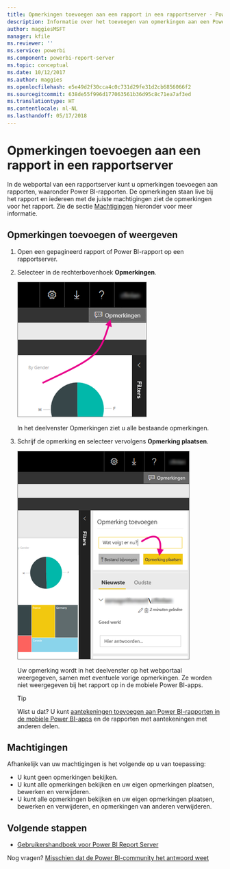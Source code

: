 ```yaml
---
title: Opmerkingen toevoegen aan een rapport in een rapportserver - Power BI Report Server
description: Informatie over het toevoegen van opmerkingen aan een Power BI- of een gepagineerd rapport op een Power BI Report Server of SQL Server Reporting Services-rapportserver.
author: maggiesMSFT
manager: kfile
ms.reviewer: ''
ms.service: powerbi
ms.component: powerbi-report-server
ms.topic: conceptual
ms.date: 10/12/2017
ms.author: maggies
ms.openlocfilehash: e5e49d2f30cca4c0c731d29fe31d2cb6856066f2
ms.sourcegitcommit: 638de55f996d177063561b36d95c8c71ea7af3ed
ms.translationtype: HT
ms.contentlocale: nl-NL
ms.lasthandoff: 05/17/2018
---
```

# <a name="add-comments-to-a-report-in-a-report-server"></a>Opmerkingen toevoegen aan een rapport in een rapportserver
In de webportal van een rapportserver kunt u opmerkingen toevoegen aan rapporten, waaronder Power BI-rapporten. De opmerkingen staan live bij het rapport en iedereen met de juiste machtigingen ziet de opmerkingen voor het rapport. Zie de sectie [Machtigingen](#permissions) hieronder voor meer informatie.

## <a name="add-or-view-comments"></a>Opmerkingen toevoegen of weergeven
1. Open een gepagineerd rapport of Power BI-rapport op een rapportserver.
2. Selecteer in de rechterbovenhoek **Opmerkingen**.
   
    ![Selecteer Opmerkingen](media/add-comments/report-server-web-portal-comments-button.png)
   
    In het deelvenster Opmerkingen ziet u alle bestaande opmerkingen.
3. Schrijf de opmerking en selecteer vervolgens **Opmerking plaatsen**.
   
    ![Opmerking plaatsen](media/add-comments/report-server-web-portal-comments-pane.png)
   
    Uw opmerking wordt in het deelvenster op het webportaal weergegeven, samen met eventuele vorige opmerkingen. Ze worden niet weergegeven bij het rapport op in de mobiele Power BI-apps.
   
   > [!TIP]
   > Wist u dat? U kunt [aantekeningen toevoegen aan Power BI-rapporten in de mobiele Power BI-apps](../mobile-annotate-and-share-a-tile-from-the-mobile-apps.md) en de rapporten met aantekeningen met anderen delen.
   > 
   > 

## <a name="permissions"></a>Machtigingen
Afhankelijk van uw machtigingen is het volgende op u van toepassing:

* U kunt geen opmerkingen bekijken.
* U kunt alle opmerkingen bekijken en uw eigen opmerkingen plaatsen, bewerken en verwijderen.
* U kunt alle opmerkingen bekijken en uw eigen opmerkingen plaatsen, bewerken en verwijderen, en opmerkingen van anderen verwijderen.

## <a name="next-steps"></a>Volgende stappen
* [Gebruikershandboek voor Power BI Report Server](user-handbook-overview.md)  

Nog vragen? [Misschien dat de Power BI-community het antwoord weet](https://community.powerbi.com/)

